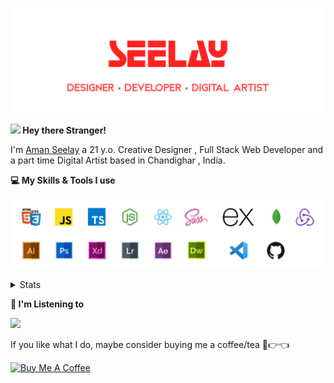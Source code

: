 [![banner](./images/seelay.svg)](https://seelay.in)

**<img src="https://media.giphy.com/media/hvRJCLFzcasrR4ia7z/giphy.gif" width="25px"> Hey there Stranger!**

I'm [Aman Seelay](https://seelay.in) a 21 y.o. Creative Designer , Full Stack Web Developer and a part time Digital Artist based in Chandighar , India.

**💻 My Skills & Tools I use**

[![banner](./images/skills&tools.svg)](https://seelay.in)

<details>
  <summary>Stats</summary>

---

<!--START_SECTION:waka-->
![Profile Views](http://img.shields.io/badge/Profile%20Views-9-blue)

**🐱 My Github Data** 

> 🏆 492 Contributions in the Year 2021
 > 
> 📦 586.1 kB Used in Github's Storage 
 > 
> 🚫 Not Opted to Hire
 > 
> 📜 1 Public Repository 
 > 
> 🔑 86 Private Repositories  
 > 
**I'm a Night 🦉** 

```text
🌞 Morning    190 commits    ██████░░░░░░░░░░░░░░░░░░░   26.43% 
🌆 Daytime    95 commits     ███░░░░░░░░░░░░░░░░░░░░░░   13.21% 
🌃 Evening    186 commits    ██████░░░░░░░░░░░░░░░░░░░   25.87% 
🌙 Night      248 commits    ████████░░░░░░░░░░░░░░░░░   34.49%

```
📅 **I'm Most Productive on Thursday** 

```text
Monday       125 commits    ████░░░░░░░░░░░░░░░░░░░░░   17.39% 
Tuesday      71 commits     ██░░░░░░░░░░░░░░░░░░░░░░░   9.87% 
Wednesday    82 commits     ██░░░░░░░░░░░░░░░░░░░░░░░   11.4% 
Thursday     172 commits    ██████░░░░░░░░░░░░░░░░░░░   23.92% 
Friday       117 commits    ████░░░░░░░░░░░░░░░░░░░░░   16.27% 
Saturday     83 commits     ███░░░░░░░░░░░░░░░░░░░░░░   11.54% 
Sunday       69 commits     ██░░░░░░░░░░░░░░░░░░░░░░░   9.6%

```


📊 **This Week I Spent My Time On** 

```text
⌚︎ Time Zone: Asia/Kolkata

💬 Programming Languages: 
Other                    34 hrs 35 mins      ████████████████████░░░░░   83.31% 
JSON                     2 hrs 44 mins       █░░░░░░░░░░░░░░░░░░░░░░░░   6.6% 
JavaScript               2 hrs 3 mins        █░░░░░░░░░░░░░░░░░░░░░░░░   4.95% 
Vue.js                   1 hr 9 mins         ░░░░░░░░░░░░░░░░░░░░░░░░░   2.78% 
Git Config               17 mins             ░░░░░░░░░░░░░░░░░░░░░░░░░   0.72%

🔥 Editors: 
Browser                  32 hrs 44 mins      ███████████████████░░░░░░   78.85% 
VS Code                  8 hrs 46 mins       █████░░░░░░░░░░░░░░░░░░░░   21.15%

🐱‍💻 Projects: 
ARIUS                    10 hrs 45 mins      ██████░░░░░░░░░░░░░░░░░░░   25.89% 
ARIUS-Web                10 hrs 34 mins      ██████░░░░░░░░░░░░░░░░░░░   25.45% 
amar                     3 hrs 10 mins       ██░░░░░░░░░░░░░░░░░░░░░░░   7.64% 
lennox                   2 hrs 48 mins       █░░░░░░░░░░░░░░░░░░░░░░░░   6.76% 
SeelayBot                2 hrs 8 mins        █░░░░░░░░░░░░░░░░░░░░░░░░   5.16%

💻 Operating System: 
Windows                  41 hrs 31 mins      █████████████████████████   100.0%

```

**I Mostly Code in JavaScript** 

```text
JavaScript               55 repos            ████████████████░░░░░░░░░   63.95% 
TypeScript               18 repos            █████░░░░░░░░░░░░░░░░░░░░   20.93% 
HTML                     5 repos             █░░░░░░░░░░░░░░░░░░░░░░░░   5.81% 
Vue                      4 repos             █░░░░░░░░░░░░░░░░░░░░░░░░   4.65% 
CSS                      3 repos             ░░░░░░░░░░░░░░░░░░░░░░░░░   3.49%

```


**Timeline**

![Chart not found](https://raw.githubusercontent.com/ImSeelay/ImSeelay/master/charts/bar_graph.png) 


<!--END_SECTION:waka-->

---

 </details>

**🎵 I'm Listening to**

<object data="https://now-play.vercel.app/api/generate?uid=7a17a86e-d6b7-43b5-8d9c-1d6dae42a779" >

  <img src="https://now-play.vercel.app/api/generate?uid=7a17a86e-d6b7-43b5-8d9c-1d6dae42a779" />

</object>

If you like what I do, maybe consider buying me a coffee/tea 🥺👉👈

<a href="https://www.buymeacoffee.com/seelay" target="_blank"><img src="https://cdn.buymeacoffee.com/buttons/v2/default-red.png" alt="Buy Me A Coffee" width="150" ></a>
